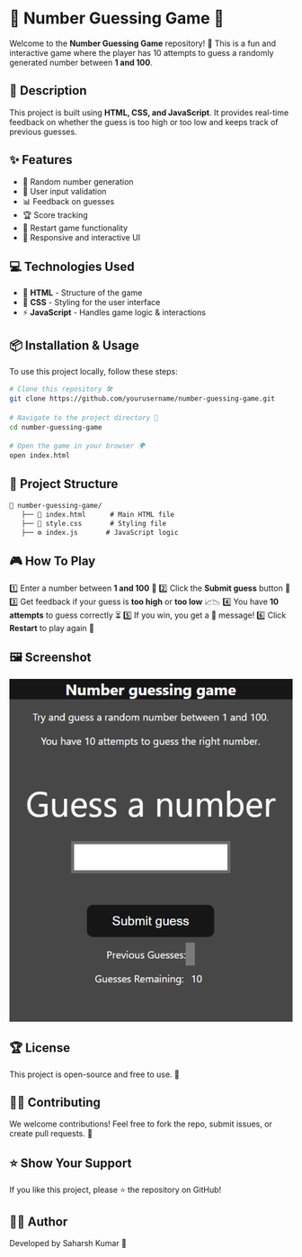 # 🎯 Number Guessing Game 🎲

Welcome to the **Number Guessing Game** repository! 🚀 This is a fun and interactive game where the player has 10 attempts to guess a randomly generated number between **1 and 100**.

## 📜 Description
This project is built using **HTML, CSS, and JavaScript**. It provides real-time feedback on whether the guess is too high or too low and keeps track of previous guesses.

## ✨ Features
- 🎲 Random number generation
- 🧐 User input validation
- 📊 Feedback on guesses
- 🏆 Score tracking
- 🔄 Restart game functionality
- 🎨 Responsive and interactive UI

## 💻 Technologies Used
- 🚀 **HTML** - Structure of the game
- 🎨 **CSS** - Styling for the user interface
- ⚡ **JavaScript** - Handles game logic & interactions

## 📦 Installation & Usage
To use this project locally, follow these steps:

```sh
# Clone this repository 🛠
git clone https://github.com/yourusername/number-guessing-game.git

# Navigate to the project directory 📂
cd number-guessing-game

# Open the game in your browser 🌍
open index.html
```

## 📁 Project Structure
```
📂 number-guessing-game/
   ├── 📜 index.html      # Main HTML file
   ├── 🎨 style.css       # Styling file
   ├── ⚙️ index.js       # JavaScript logic
```

## 🎮 How To Play
1️⃣ Enter a number between **1 and 100** 🔢
2️⃣ Click the **Submit guess** button 🎯
3️⃣ Get feedback if your guess is **too high** or **too low** 📈📉
4️⃣ You have **10 attempts** to guess correctly ⏳
5️⃣ If you win, you get a 🎉 message!
6️⃣ Click **Restart** to play again 🔄

## 🖼 Screenshot
![🎮 Gameplay Preview](sc.png)

## 🏆 License
This project is open-source and free to use. 📜

## 👨‍💻 Contributing
We welcome contributions! Feel free to fork the repo, submit issues, or create pull requests. 🤝

## ⭐ Show Your Support
If you like this project, please ⭐ the repository on GitHub!

## 👨‍💻 Author
Developed by Saharsh Kumar 🚀


